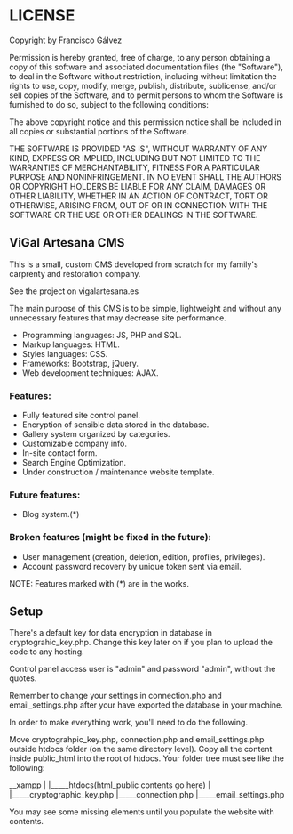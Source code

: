 # **LICENSE**
Copyright by Francisco Gálvez

Permission is hereby granted, free of charge, to any person obtaining a copy of this software and associated documentation files (the "Software"), to deal in the Software without restriction, including without limitation the rights to use, copy, modify, merge, publish, distribute, sublicense, and/or sell copies of the Software, and to permit persons to whom the Software is furnished to do so, subject to the following conditions:

The above copyright notice and this permission notice shall be included in all copies or substantial portions of the Software.

THE SOFTWARE IS PROVIDED "AS IS", WITHOUT WARRANTY OF ANY KIND, EXPRESS OR IMPLIED, INCLUDING BUT NOT LIMITED TO THE WARRANTIES OF MERCHANTABILITY, FITNESS FOR A PARTICULAR PURPOSE AND NONINFRINGEMENT. IN NO EVENT SHALL THE AUTHORS OR COPYRIGHT HOLDERS BE LIABLE FOR ANY CLAIM, DAMAGES OR OTHER LIABILITY, WHETHER IN AN ACTION OF CONTRACT, TORT OR OTHERWISE, ARISING FROM, OUT OF OR IN CONNECTION WITH THE SOFTWARE OR THE USE OR OTHER DEALINGS IN THE SOFTWARE.

## ViGal Artesana CMS
This is a small, custom CMS developed from scratch for my family's carprenty and restoration company.

See the project on vigalartesana.es

The main purpose of this CMS is to be simple, lightweight and without any unnecessary features that may decrease site performance.

- Programming languages: JS, PHP and SQL.
- Markup languages: HTML.
- Styles languages: CSS.
- Frameworks: Bootstrap, jQuery.
- Web development techniques: AJAX.

### Features:
- Fully featured site control panel.
- Encryption of sensible data stored in the database.
- Gallery system organized by categories.
- Customizable company info.
- In-site contact form.
- Search Engine Optimization.
- Under construction / maintenance website template.

### Future features:
- Blog system.(*)

### Broken features (might be fixed in the future):
- User management (creation, deletion, edition, profiles, privileges).
- Account password recovery by unique token sent via email.

NOTE: Features marked with (*) are in the works.

## Setup
There's a default key for data encryption in database in cryptograhic_key.php. Change this key later on if you plan to upload the code to any hosting.

Control panel access user is "admin" and password "admin", without the quotes.

Remember to change your settings in connection.php and email_settings.php after your have exported the database in your machine.

In order to make everything work, you'll need to do the following.

Move cryptograhpic_key.php, connection.php and email_settings.php outside htdocs folder (on the same directory level).
Copy all the content inside public_html into the root of htdocs.
Your folder tree must see like the following:

__xampp
|
|_____htdocs(html_public contents go here)
|
|_____cryptographic_key.php
|_____connection.php
|_____email_settings.php

You may see some missing elements until you populate the website with contents.
